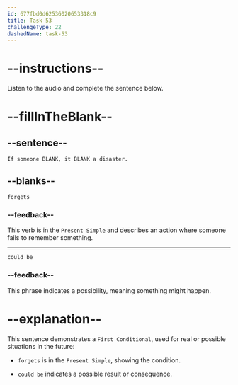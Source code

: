 ```yaml
---
id: 677fbd0d62536020653318c9
title: Task 53
challengeType: 22
dashedName: task-53
---
```


<!-- (Audio) Maria: If someone forgets, it could be a disaster. -->

# --instructions--

Listen to the audio and complete the sentence below.

# --fillInTheBlank--

## --sentence--

`If someone BLANK, it BLANK a disaster.`

## --blanks--

`forgets`

### --feedback--

This verb is in the `Present Simple` and describes an action where someone fails to remember something.

---

`could be`

### --feedback--

This phrase indicates a possibility, meaning something might happen.

# --explanation--

This sentence demonstrates a `First Conditional`, used for real or possible situations in the future:

- `forgets` is in the `Present Simple`, showing the condition.

- `could be` indicates a possible result or consequence.
